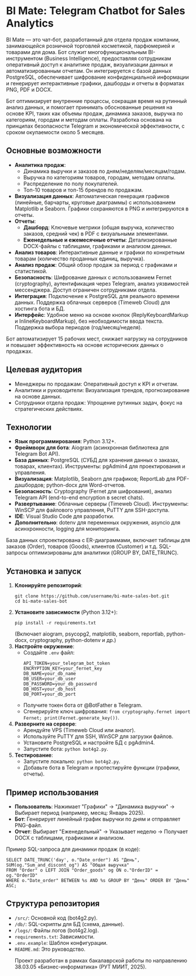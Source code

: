 <artifact artifact_id="442d081f-efca-4fe0-beeb-9b57310049da" artifact_version_id="5f8a2b4c-9d7e-4a1b-8c3f-2e5a6d7b8c9d" title="README.md" contenttype="text/markdown">
<h1>BI Mate: Telegram Chatbot for Sales Analytics</h1>
<p>BI Mate — это чат-бот, разработанный для отдела продаж компании, занимающейся розничной торговлей косметикой, парфюмерией и товарами для дома. Бот служит многофункциональным BI-инструментом (Business Intelligence), предоставляя сотрудникам оперативный доступ к аналитике продаж, визуализации данных и автоматизированным отчетам. Он интегрируется с базой данных PostgreSQL, обеспечивает шифрование конфиденциальной информации и генерирует интерактивные графики, дашборды и отчеты в форматах PNG, PDF и DOCX.</p>
<p>Бот оптимизирует внутренние процессы, сокращая время на рутинный анализ данных, и помогает принимать обоснованные решения на основе KPI, таких как объемы продаж, динамика заказов, выручка по категориям, городам и методам оплаты. Разработка основана на принципах безопасности Telegram и экономической эффективности, с сроком окупаемости около 5 месяцев.</p>
<h2>Основные возможности</h2>
<ul>
<li><strong>Аналитика продаж</strong>:
<ul>
<li>Динамика выручки и заказов по дням/неделям/месяцам/годам.</li>
<li>Выручка по категориям товаров, городам, методам оплаты.</li>
<li>Распределение по полу покупателей.</li>
<li>Топ-10 товаров и топ-15 брендов по продажам.</li>
</ul>
</li>
<li><strong>Визуализация данных</strong>: Автоматическая генерация графиков (линейные, барчарты, круговые диаграммы) с использованием Matplotlib и Seaborn. Графики сохраняются в PNG и интегрируются в отчеты.</li>
<li><strong>Отчеты</strong>:
<ul>
<li><strong>Дашборд</strong>: Ключевые метрики (общая выручка, количество заказов, средний чек) в PDF с визуальными элементами.</li>
<li><strong>Еженедельные и ежемесячные отчеты</strong>: Детализированные DOCX-файлы с таблицами, графиками и анализом данных.</li>
</ul>
</li>
<li><strong>Анализ товаров</strong>: Интерактивные данные и графики по конкретным товарам (количество проданных единиц, выручка).</li>
<li><strong>Анализ продаж</strong>: Общий обзор продаж за период с графиками и статистикой.</li>
<li><strong>Безопасность</strong>: Шифрование данных с использованием Fernet (cryptography), аутентификация через Telegram, анализ уязвимостей мессенджера. Доступ ограничен сотрудниками отдела.</li>
<li><strong>Интеграция</strong>: Подключение к PostgreSQL для реального времени данных. Поддержка облачных серверов (Timeweb Cloud) для хостинга бота и БД.</li>
<li><strong>Интерфейс</strong>: Удобное меню на основе кнопок (ReplyKeyboardMarkup и InlineKeyboardMarkup), без необходимости ввода текста. Поддержка выбора периодов (год/месяц/неделя).</li>
</ul>
<p>Бот автоматизирует 15 рабочих мест, снижает нагрузку на сотрудников и повышает эффективность на основе исторических данных о продажах.</p>
<h2>Целевая аудитория</h2>
<ul>
<li>Менеджеры по продажам: Оперативный доступ к KPI и отчетам.</li>
<li>Аналитики и руководители: Визуализация трендов, прогнозирование на основе данных.</li>
<li>Сотрудники отдела продаж: Упрощение рутинных задач, фокус на стратегических действиях.</li>
</ul>
<h2>Технологии</h2>
<ul>
<li><strong>Язык программирования</strong>: Python 3.12+.</li>
<li><strong>Фреймворк для бота</strong>: Aiogram (асинхронная библиотека для Telegram Bot API).</li>
<li><strong>База данных</strong>: PostgreSQL (СУБД для хранения данных о заказах, товарах, клиентах). Инструменты: pgAdmin4 для проектирования и управления.</li>
<li><strong>Визуализация</strong>: Matplotlib, Seaborn для графиков; ReportLab для PDF-дашбордов; python-docx для Word-отчетов.</li>
<li><strong>Безопасность</strong>: Cryptography (Fernet для шифрования), анализ Telegram API (end-to-end encryption в secret chats).</li>
<li><strong>Развертывание</strong>: Облачные серверы (Timeweb Cloud). Инструменты: WinSCP для файлового управления, PuTTY для SSH-доступа.</li>
<li><strong>IDE</strong>: Visual Studio Code для разработки.</li>
<li><strong>Дополнительно</strong>: dotenv для переменных окружения, asyncio для асинхронности, logging для мониторинга.</li>
</ul>
<p>База данных спроектирована с ER-диаграммами, включает таблицы для заказов (Order), товаров (Goods), клиентов (Customer) и т.д. SQL-запросы оптимизированы для аналитики (GROUP BY, DATE_TRUNC).</p>
<h2>Установка и запуск</h2>
<ol>
<li><strong>Клонируйте репозиторий</strong>:
<pre><code class="language-bash">git clone https://github.com/username/bi-mate-sales-bot.git
cd bi-mate-sales-bot
</code></pre>
</li>
<li><strong>Установите зависимости</strong> (Python 3.12+):
<pre><code class="language-bash">pip install -r requirements.txt
</code></pre>
(Включает aiogram, psycopg2, matplotlib, seaborn, reportlab, python-docx, cryptography, python-dotenv и др.)</li>
<li><strong>Настройте окружение</strong>:
<ul>
<li>Создайте <code>.env</code> файл:
<pre><code>API_TOKEN=your_telegram_bot_token
ENCRYPTION_KEY=your_fernet_key
DB_NAME=your_db_name
DB_USER=your_db_user
DB_PASSWORD=your_db_password
DB_HOST=your_db_host
DB_PORT=your_db_port
</code></pre>
</li>
<li>Получите токен бота от @BotFather в Telegram.</li>
<li>Сгенерируйте ключ шифрования: <code>from cryptography.fernet import Fernet; print(Fernet.generate_key())</code>.</li>
</ul>
</li>
<li><strong>Разверните на сервере</strong>:
<ul>
<li>Арендуйте VPS (Timeweb Cloud или аналог).</li>
<li>Используйте PuTTY для SSH, WinSCP для загрузки файлов.</li>
<li>Установите PostgreSQL и настройте БД с pgAdmin4.</li>
<li>Запустите бота: <code>python bot4g2.py</code>.</li>
</ul>
</li>
<li><strong>Тестирование</strong>:
<ul>
<li>Запустите локально: <code>python bot4g2.py</code>.</li>
<li>Добавьте бота в Telegram и протестируйте функции (графики, отчеты).</li>
</ul>
</li>
</ol>
<h2>Пример использования</h2>
<ul>
<li><strong>Пользователь</strong>: Нажимает "Графики" → "Динамика выручки" → Выбирает период (например, месяц: Январь 2025).</li>
<li><strong>Бот</strong>: Генерирует линейный график выручки по дням и отправляет PNG-файл.</li>
<li><strong>Отчет</strong>: Выбирает "Еженедельный" → Указывает неделю → Получает DOCX с таблицами, графиками и анализом.</li>
</ul>
<p>Пример SQL-запроса для динамики продаж (в коде):</p>
<pre><code class="language-sql">SELECT DATE_TRUNC('day', o."Date_order") AS "День", SUM(og."Sum_and_discont_og") AS "Общая выручка"
FROM "Order" o LEFT JOIN "Order_goods" og ON o."OrderID" = og."OrderID"
WHERE o."Date_order" BETWEEN %s AND %s GROUP BY "День" ORDER BY "День" ASC;
</code></pre>
<h2>Структура репозитория</h2>
<ul>
<li><code>/src/</code>: Основной код (bot4g2.py).</li>
<li><code>/db/</code>: SQL-скрипты для БД (схема, данные).</li>
<li><code>/logs/</code>: Файлы логов (bot4g2.log).</li>
<li><code>requirements.txt</code>: Зависимости.</li>
<li><code>.env.example</code>: Шаблон конфигурации.</li>
<li><code>README.md</code>: Это руководство.</li>
<p>
<p>Проект разработан в рамках бакалаврской работы по направлению 38.03.05 «Бизнес-информатика» (РУТ МИИТ, 2025).</p>
</artifact>
